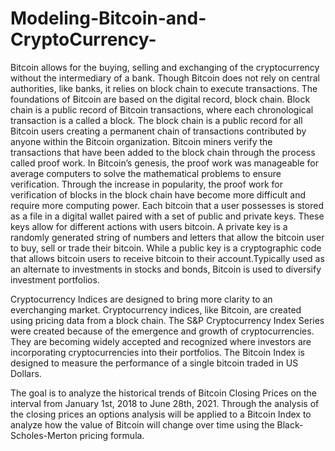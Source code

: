 # Modeling-Bitcoin-and-CryptoCurrency-
Bitcoin allows for the buying, selling and exchanging of the cryptocurrency without the intermediary of a bank. Though Bitcoin does not rely on central authorities, like banks, it relies on block chain to execute transactions. The foundations of Bitcoin are based on the digital record, block chain. Block chain is a public record of Bitcoin transactions, where each chronological transaction is a called a block. The block chain is a public record for all Bitcoin users creating a permanent chain of transactions contributed by anyone within the Bitcoin organization. Bitcoin miners verify the transactions that have been added to the block chain through the process called proof work. In Bitcoin’s genesis, the proof work was manageable for average computers to solve the mathematical problems to ensure verification. Through the increase in popularity, the proof work for verification of blocks in the block chain have become more difficult and require more computing power. Each bitcoin that a user possesses is stored as a file in a digital wallet paired with a set of public and private keys. These keys allow for different actions with users bitcoin. A private key is a randomly generated string of numbers and letters that allow the bitcoin user to buy, sell or trade their bitcoin. While a public key is a cryptographic code that allows bitcoin users to receive bitcoin to their account.Typically used as an alternate to investments in stocks and bonds, Bitcoin is used to diversify investment portfolios.

Cryptocurrency Indices are designed to bring more clarity to an everchanging market. Cryptocurrency indices, like Bitcoin, are created using pricing data from a block chain. The S&P Cryptocurrency Index Series were created because of the emergence and growth of cryptocurrencies. They are becoming widely accepted and recognized where investors are incorporating cryptocurrencies into their portfolios. The Bitcoin Index is designed to measure the performance of a single bitcoin traded in US Dollars.

The goal is to analyze the historical trends of Bitcoin Closing Prices on the interval from January 1st, 2018 to June 28th, 2021. Through the analysis of the closing prices an options analysis will be applied to a Bitcoin Index to analyze how the value of Bitcoin will change over time using the Black-Scholes-Merton pricing formula.
